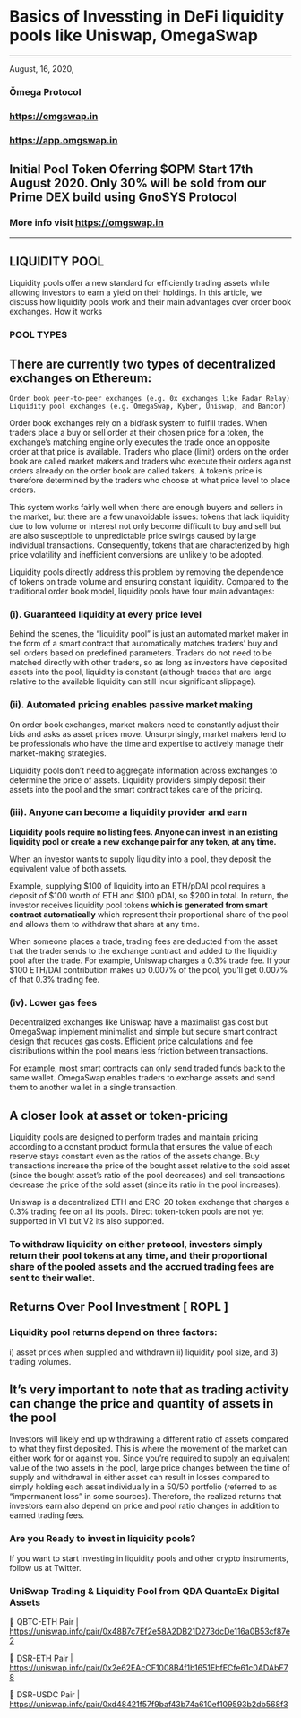 # Basics of Invessting in DeFi liquidity pools like Uniswap, OmegaSwap
**********
August, 16, 2020,
### Ǒmega Protocol
### https://omgswap.in
### https://app.omgswap.in

## Initial Pool Token Oferring $OPM Start 17th August 2020. Only 30% will be sold from our Prime DEX build using GnoSYS Protocol
### More info visit https://omgswap.in

******************************************


## LIQUIDITY POOL

Liquidity pools offer a new standard for efficiently trading assets while allowing investors to earn a yield on their holdings. In this article, we discuss how liquidity pools work and their main advantages over order book exchanges.
How it works


### POOL TYPES

## There are currently two types of decentralized exchanges on Ethereum:

    Order book peer-to-peer exchanges (e.g. 0x exchanges like Radar Relay)
    Liquidity pool exchanges (e.g. OmegaSwap, Kyber, Uniswap, and Bancor)


Order book exchanges rely on a bid/ask system to fulfill trades. When traders place a buy or sell order at their chosen price for a token, the exchange’s matching engine only executes the trade once an opposite order at that price is available. Traders who place (limit) orders on the order book are called market makers and traders who execute their orders against orders already on the order book are called takers. A token’s price is therefore determined by the traders who choose at what price level to place orders.


This system works fairly well when there are enough buyers and sellers in the market, but there are a few unavoidable issues: tokens that lack liquidity due to low volume or interest not only become difficult to buy and sell but are also susceptible to unpredictable price swings caused by large individual transactions. Consequently, tokens that are characterized by high price volatility and inefficient conversions are unlikely to be adopted.


Liquidity pools directly address this problem by removing the dependence of tokens on trade volume and ensuring constant liquidity. Compared to the traditional order book model, liquidity pools have four main advantages:

### (i). Guaranteed liquidity at every price level

Behind the scenes, the “liquidity pool” is just an automated market maker in the form of a smart contract that automatically matches traders’ buy and sell orders based on predefined parameters. Traders do not need to be matched directly with other traders, so as long as investors have deposited assets into the pool, liquidity is constant (although trades that are large relative to the available liquidity can still incur significant slippage).

### (ii). Automated pricing enables passive market making

On order book exchanges, market makers need to constantly adjust their bids and asks as asset prices move. Unsurprisingly, market makers tend to be professionals who have the time and expertise to actively manage their market-making strategies.

Liquidity pools don’t need to aggregate information across exchanges to determine the price of assets. Liquidity providers simply deposit their assets into the pool and the smart contract takes care of the pricing.

### (iii). Anyone can become a liquidity provider and earn

<b>
Liquidity pools require no listing fees. Anyone can invest in an existing liquidity pool or create a new exchange pair for any token, at any time.
</b>

When an investor wants to supply liquidity into a pool, they deposit the equivalent value of both assets. 

Example, supplying $100 of liquidity into an ETH/pDAI pool requires a deposit of $100 worth of ETH and $100 pDAI, so $200 in total. In return, the investor receives liquidity pool tokens  <b>which is generated from smart contract automatically</b> which represent their proportional share of the pool and allows them to withdraw that share at any time.

When someone places a trade, trading fees are deducted from the asset that the trader sends to the exchange contract and added to the liquidity pool after the trade. For example, Uniswap charges a 0.3% trade fee. If your $100 ETH/DAI contribution makes up 0.007% of the pool, you’ll get 0.007% of that 0.3% trading fee.


### (iv). Lower gas fees

Decentralized exchanges like Uniswap have a maximalist gas cost but OmegaSwap implement minimalist and simple but secure smart contract design that reduces gas costs. Efficient price calculations and fee distributions within the pool means less friction between transactions.

For example, most smart contracts can only send traded funds back to the same wallet. OmegaSwap enables traders to exchange assets and send them to another wallet in a single transaction.


## A closer look at asset or token-pricing

Liquidity pools are designed to perform trades and maintain pricing according to a constant product formula that ensures the value of each reserve stays constant even as the ratios of the assets change. Buy transactions increase the price of the bought asset relative to the sold asset (since the bought asset’s ratio of the pool decreases) and sell transactions decrease the price of the sold asset (since its ratio in the pool increases).

Uniswap is a decentralized ETH and ERC-20 token exchange that charges a 0.3% trading fee on all its pools. Direct token-token pools are not yet supported in V1 but V2 its also supported.

### To withdraw liquidity on either protocol, investors simply return their pool tokens at any time, and their proportional share of the pooled assets and the accrued trading fees are sent to their wallet.

## Returns Over Pool Investment [ ROPL ]

### Liquidity pool returns depend on three factors: 
i) asset prices when supplied and withdrawn 
ii) liquidity pool size, and 3) trading volumes.

## It’s very important to note that as trading activity can change the price and quantity of assets in the pool

Investors will likely end up withdrawing a different ratio of assets compared to what they first deposited. This is where the movement of the market can either work for or against you. Since you’re required to supply an equivalent value of the two assets in the pool, large price changes between the time of supply and withdrawal in either asset can result in losses compared to simply holding each asset individually in a 50/50 portfolio (referred to as “impermanent loss” in some sources). Therefore, the realized returns that investors earn also depend on price and pool ratio changes in addition to earned trading fees.


### Are you Ready to invest in liquidity pools?

If you want to start investing in liquidity pools and other crypto instruments, follow us at Twitter.

### UniSwap Trading & Liquidity Pool from <b> QDA </b> QuantaEx Digital Assets

🦄 QBTC-ETH Pair | https://uniswap.info/pair/0x48B7c7Ef2e58A2DB21D273dcDe116a0B53cf87e2

🦄 DSR-ETH Pair | https://uniswap.info/pair/0x2e62EAcCF1008B4f1b1651EbfECfe61c0ADAbF78

🦄 DSR-USDC Pair | https://uniswap.info/pair/0xd48421f57f9baf43b74a610ef109593b2db568f3


